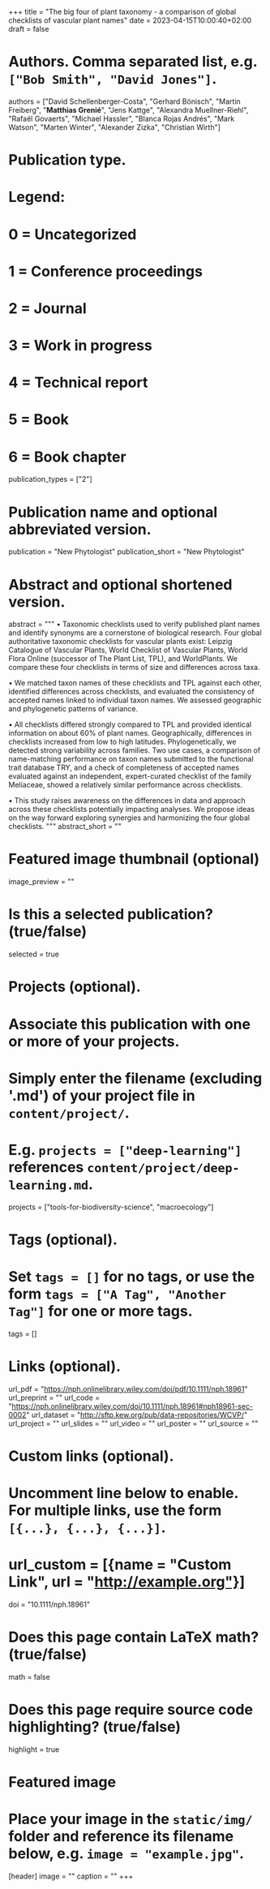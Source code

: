 +++
title = "The big four of plant taxonomy - a comparison of global checklists of vascular plant names"
date = 2023-04-15T10:00:40+02:00
draft = false

# Authors. Comma separated list, e.g. `["Bob Smith", "David Jones"]`.
authors = ["David Schellenberger-Costa", "Gerhard Bönisch", "Martin Freiberg", "**Matthias Grenié**", "Jens Kattge", "Alexandra Muellner-Riehl", "Rafaël Govaerts", "Michael Hassler", "Blanca Rojas Andrés", "Mark Watson", "Marten Winter", "Alexander Zizka", "Christian Wirth"]

# Publication type.
# Legend:
# 0 = Uncategorized
# 1 = Conference proceedings
# 2 = Journal
# 3 = Work in progress
# 4 = Technical report
# 5 = Book
# 6 = Book chapter
publication_types = ["2"]

# Publication name and optional abbreviated version.
publication = "New Phytologist"
publication_short = "New Phytologist"

# Abstract and optional shortened version.
abstract = """
•	Taxonomic checklists used to verify published plant names and identify synonyms are a cornerstone of biological research. Four global authoritative taxonomic checklists for vascular plants exist: Leipzig Catalogue of Vascular Plants, World Checklist of Vascular Plants, World Flora Online (successor of The Plant List, TPL), and WorldPlants. We compare these four checklists in terms of size and differences across taxa.

•	We matched taxon names of these checklists and TPL against each other, identified differences across checklists, and evaluated the consistency of accepted names linked to individual taxon names. We assessed geographic and phylogenetic patterns of variance.

•	All checklists differed strongly compared to TPL and provided identical information on about 60% of plant names. Geographically, differences in checklists increased from low to high latitudes. Phylogenetically, we detected strong variability across families. Two use cases, a comparison of name-matching performance on taxon names submitted to the functional trait database TRY, and a check of completeness of accepted names evaluated against an independent, expert-curated checklist of the family Meliaceae, showed a relatively similar performance across checklists. 

•	This study raises awareness on the differences in data and approach across these checklists potentially impacting analyses. We propose ideas on the way forward exploring synergies and harmonizing the four global checklists.
"""
abstract_short = ""

# Featured image thumbnail (optional)
image_preview = ""

# Is this a selected publication? (true/false)
selected = true

# Projects (optional).
#   Associate this publication with one or more of your projects.
#   Simply enter the filename (excluding '.md') of your project file in `content/project/`.
#   E.g. `projects = ["deep-learning"]` references `content/project/deep-learning.md`.
projects = ["tools-for-biodiversity-science", "macroecology"]

# Tags (optional).
#   Set `tags = []` for no tags, or use the form `tags = ["A Tag", "Another Tag"]` for one or more tags.
tags = []

# Links (optional).
url_pdf = "https://nph.onlinelibrary.wiley.com/doi/pdf/10.1111/nph.18961"
url_preprint = ""
url_code = "https://nph.onlinelibrary.wiley.com/doi/10.1111/nph.18961#nph18961-sec-0002"
url_dataset = "http://sftp.kew.org/pub/data-repositories/WCVP/"
url_project = ""
url_slides = ""
url_video = ""
url_poster = ""
url_source = ""

# Custom links (optional).
#   Uncomment line below to enable. For multiple links, use the form `[{...}, {...}, {...}]`.
# url_custom = [{name = "Custom Link", url = "http://example.org"}]

doi = "10.1111/nph.18961"

# Does this page contain LaTeX math? (true/false)
math = false

# Does this page require source code highlighting? (true/false)
highlight = true

# Featured image
# Place your image in the `static/img/` folder and reference its filename below, e.g. `image = "example.jpg"`.
[header]
image = ""
caption = ""
+++
